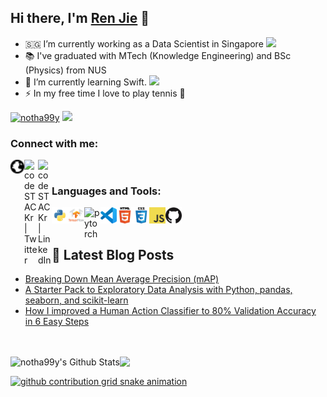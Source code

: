 ## Hi there, I'm [Ren Jie](https://notha99y.github.io/) 👋
- 🇸🇬 I’m currently working as a Data Scientist in Singapore <img src="https://miro.medium.com/max/1120/0*nsgXxd0kwN3qT2ks.gif" width="30"/>
- 📚 I've graduated with MTech (Knowledge Engineering) and BSc (Physics) from NUS
- 🌱 I’m currently learning Swift. <img src="https://media.giphy.com/media/WUlplcMpOCEmTGBtBW/giphy.gif" width="30" />
- ⚡ In my free time I love to play tennis 🎾

<a href="https://github.com/notha99y"><img src="https://komarev.com/ghpvc/?username=notha99y&style=flat&labelColor=black&logo=github&label=PROFILE+VIEWS&color=29bf12" alt="notha99y" /></a>
<a href="https://github.com/notha99y?tab=followers"><img src="https://img.shields.io/github/followers/notha99y"></a>

### Connect with me:

[<img align="left" alt="renjietan.me" width="22px" src="https://raw.githubusercontent.com/iconic/open-iconic/master/svg/globe.svg" />][website]
[<img align="left" alt="codeSTACKr | Twitter" width="22px" src="https://cdn.jsdelivr.net/npm/simple-icons@v3/icons/twitter.svg" />][twitter]
[<img align="left" alt="codeSTACKr | LinkedIn" width="22px" src="https://cdn.jsdelivr.net/npm/simple-icons@v3/icons/linkedin.svg" />][linkedin]

<br />

### Languages and Tools:
<img align="left" alt="Python" width="26px" src="https://raw.githubusercontent.com/github/explore/80688e429a7d4ef2fca1e82350fe8e3517d3494d/topics/python/python.png" />
<img align="left" alt="tensorflow" width="26px" src="https://raw.githubusercontent.com/github/explore/80688e429a7d4ef2fca1e82350fe8e3517d3494d/topics/tensorflow/tensorflow.png" />
<img align="left" alt="pytorch" width="26px" src="https://avatars0.githubusercontent.com/u/21003710?s=200&v=4" />

<img align="left" alt="Visual Studio Code" width="26px" src="https://raw.githubusercontent.com/github/explore/80688e429a7d4ef2fca1e82350fe8e3517d3494d/topics/visual-studio-code/visual-studio-code.png" />
<img align="left" alt="HTML5" width="26px" src="https://raw.githubusercontent.com/github/explore/80688e429a7d4ef2fca1e82350fe8e3517d3494d/topics/html/html.png" />
<img align="left" alt="CSS3" width="26px" src="https://raw.githubusercontent.com/github/explore/80688e429a7d4ef2fca1e82350fe8e3517d3494d/topics/css/css.png" />
<img align="left" alt="JavaScript" width="26px" src="https://raw.githubusercontent.com/github/explore/80688e429a7d4ef2fca1e82350fe8e3517d3494d/topics/javascript/javascript.png" />
<img align="left" alt="GitHub" width="26px" src="https://raw.githubusercontent.com/github/explore/78df643247d429f6cc873026c0622819ad797942/topics/github/github.png" />

<br>
<br>

## 📕 Latest Blog Posts
- [Breaking Down Mean Average Precision (mAP)](https://towardsdatascience.com/breaking-down-mean-average-precision-map-ae462f623a52)
- [A Starter Pack to Exploratory Data Analysis with Python, pandas, seaborn, and scikit-learn](https://towardsdatascience.com/a-starter-pack-to-exploratory-data-analysis-with-python-pandas-seaborn-and-scikit-learn-a77889485baf)
- [How I improved a Human Action Classifier to 80% Validation Accuracy in 6 Easy Steps](https://towardsdatascience.com/6-steps-to-quickly-train-a-human-action-classifier-with-validation-accuracy-of-over-80-655fcb8781c5)

<br>
<br>

<a>
<img align="left" alt="notha99y's Github Stats" src="http://github-readme-stats-notha99y.vercel.app/api?username=notha99y&theme=great-gatsby&show_icons=true&hide_border=true" />
</a>
<a>
<img align="left" src="http://github-readme-stats-notha99y.vercel.app/api/top-langs/?username=notha99y&theme=great-gatsby&show_icons=true&hide_border=true&hide=jupyter%20notebook" />
</a>

<br>

[![github contribution grid snake animation](https://cdn.jsdelivr.net/gh/notha99y/notha99y@output/github-contribution-grid-snake-dark.gif)](https://github.com/notha99y)

<!-- ### Credit: https://github.com/anuraghazra/github-readme-stats -->
[website]: https://renjietan.me
[twitter]: https://twitter.com/rahjaytee
[linkedin]: https://www.linkedin.com/in/renjietan/
